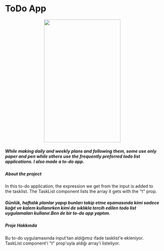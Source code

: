   # ToDo App
   
<p align="center">
  <img width="250" height="400" src="https://user-images.githubusercontent.com/33622890/161221665-f4966f25-9061-496a-93a9-b1dd093c2725.gif">
</p> 
 



##### While making daily and weekly plans and following them, some use only paper and pen while others use the frequently preferred todo list applications. I also made a to-do app.


##### About the project
In this to-do application, the expression we get from the input is added to the tasklist. The TaskList component lists the array it gets with the "t" prop.




##### Günlük, haftalık planlar yapıp bunları takip etme aşamasında kimi sadece kağıt ve kalem kullanırken kimi de sıklıkla tercih edilen todo list uygulamaları kullanır.Ben de bir to-do app yaptım.



##### Proje Hakkında
Bu to-do uygulamasında input'tan aldığımız ifade tasklist'e ekleniyor. TaskList component'i "t" prop'uyla aldığı array'i listeliyor.


